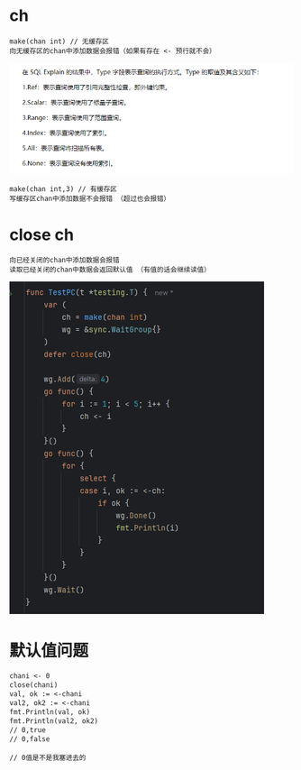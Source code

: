 
# ch
    make(chan int) // 无缓存区
    向无缓存区的chan中添加数据会报错（如果有存在 <- 预行就不会）
![img.png](pic/img.png)

    make(chan int,3) // 有缓存区
    写缓存区chan中添加数据不会报错 （超过也会报错）
# close ch
    向已经关闭的chan中添加数据会报错
    读取已经关闭的chan中数据会返回默认值 （有值的话会继续读值）
![img_1.png](pic/img_1.png)

# 默认值问题
    chani <- 0
    close(chani)
    val, ok := <-chani
	val2, ok2 := <-chani
	fmt.Println(val, ok)
	fmt.Println(val2, ok2)
    // 0,true 
    // 0,false
    
    // 0值是不是我塞进去的
    
    
    

